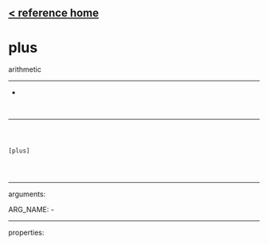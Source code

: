 [< reference home](index.html)
---

# plus


arithmetic

---

-
<br>


---


```



[plus]


            
```

---
arguments:

ARG_NAME: -<br>

---
properties:


